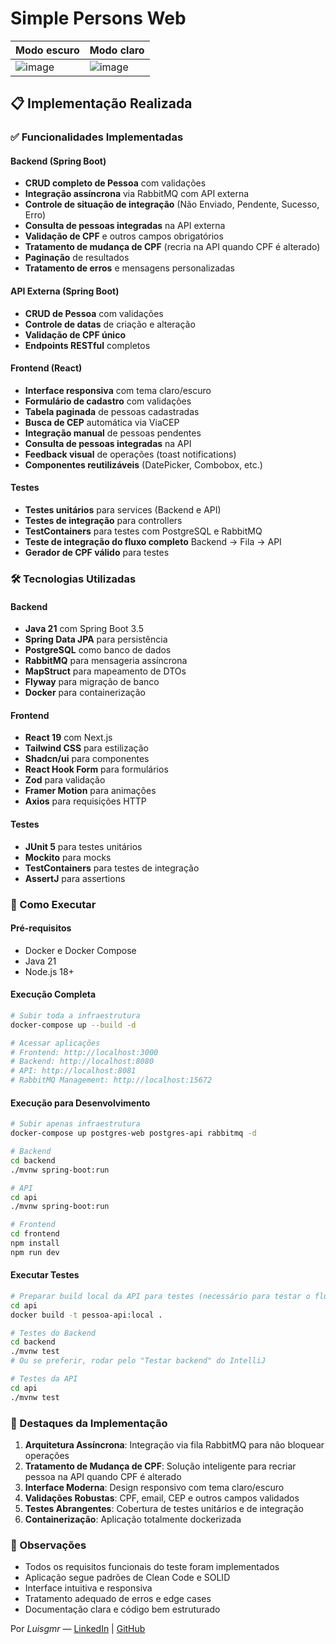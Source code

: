 # Simple Persons Web

| Modo escuro | Modo claro |
|---|---|
| ![image](https://github.com/user-attachments/assets/94b4d237-cff3-45af-9229-0ed0bb4ae8c8) | ![image](https://github.com/user-attachments/assets/c6952b04-5d9f-4c9c-be3e-43680d79ff5e) |

## 📋 Implementação Realizada

### ✅ Funcionalidades Implementadas

#### Backend (Spring Boot)
- **CRUD completo de Pessoa** com validações
- **Integração assíncrona** via RabbitMQ com API externa
- **Controle de situação de integração** (Não Enviado, Pendente, Sucesso, Erro)
- **Consulta de pessoas integradas** na API externa
- **Validação de CPF** e outros campos obrigatórios
- **Tratamento de mudança de CPF** (recria na API quando CPF é alterado)
- **Paginação** de resultados
- **Tratamento de erros** e mensagens personalizadas

#### API Externa (Spring Boot)
- **CRUD de Pessoa** com validações
- **Controle de datas** de criação e alteração
- **Validação de CPF único**
- **Endpoints RESTful** completos

#### Frontend (React)
- **Interface responsiva** com tema claro/escuro
- **Formulário de cadastro** com validações
- **Tabela paginada** de pessoas cadastradas
- **Busca de CEP** automática via ViaCEP
- **Integração manual** de pessoas pendentes
- **Consulta de pessoas integradas** na API
- **Feedback visual** de operações (toast notifications)
- **Componentes reutilizáveis** (DatePicker, Combobox, etc.)

#### Testes
- **Testes unitários** para services (Backend e API)
- **Testes de integração** para controllers
- **TestContainers** para testes com PostgreSQL e RabbitMQ
- **Teste de integração do fluxo completo** Backend -> Fila -> API
- **Gerador de CPF válido** para testes

### 🛠️ Tecnologias Utilizadas

#### Backend
- **Java 21** com Spring Boot 3.5
- **Spring Data JPA** para persistência
- **PostgreSQL** como banco de dados
- **RabbitMQ** para mensageria assíncrona
- **MapStruct** para mapeamento de DTOs
- **Flyway** para migração de banco
- **Docker** para containerização

#### Frontend
- **React 19** com Next.js
- **Tailwind CSS** para estilização
- **Shadcn/ui** para componentes
- **React Hook Form** para formulários
- **Zod** para validação
- **Framer Motion** para animações
- **Axios** para requisições HTTP

#### Testes
- **JUnit 5** para testes unitários
- **Mockito** para mocks
- **TestContainers** para testes de integração
- **AssertJ** para assertions

### 🚀 Como Executar

#### Pré-requisitos
- Docker e Docker Compose
- Java 21
- Node.js 18+

#### Execução Completa
```bash
# Subir toda a infraestrutura
docker-compose up --build -d

# Acessar aplicações
# Frontend: http://localhost:3000
# Backend: http://localhost:8080
# API: http://localhost:8081
# RabbitMQ Management: http://localhost:15672
```

#### Execução para Desenvolvimento
```bash
# Subir apenas infraestrutura
docker-compose up postgres-web postgres-api rabbitmq -d

# Backend
cd backend
./mvnw spring-boot:run

# API
cd api
./mvnw spring-boot:run

# Frontend
cd frontend
npm install
npm run dev
```

#### Executar Testes
```bash
# Preparar build local da API para testes (necessário para testar o fluxo completo)
cd api
docker build -t pessoa-api:local .

# Testes do Backend
cd backend
./mvnw test
# Ou se preferir, rodar pelo "Testar backend" do IntelliJ

# Testes da API
cd api
./mvnw test
```

### 🎯 Destaques da Implementação

1. **Arquitetura Assíncrona**: Integração via fila RabbitMQ para não bloquear operações
2. **Tratamento de Mudança de CPF**: Solução inteligente para recriar pessoa na API quando CPF é alterado
4. **Interface Moderna**: Design responsivo com tema claro/escuro
5. **Validações Robustas**: CPF, email, CEP e outros campos validados
6. **Testes Abrangentes**: Cobertura de testes unitários e de integração
7. **Containerização**: Aplicação totalmente dockerizada

### 📝 Observações

- Todos os requisitos funcionais do teste foram implementados
- Aplicação segue padrões de Clean Code e SOLID
- Interface intuitiva e responsiva
- Tratamento adequado de erros e edge cases
- Documentação clara e código bem estruturado

Por *Luisgmr* — [LinkedIn](https://linkedin.com/in/Luisgmr) | [GitHub](https://github.com/Luisgmr)
